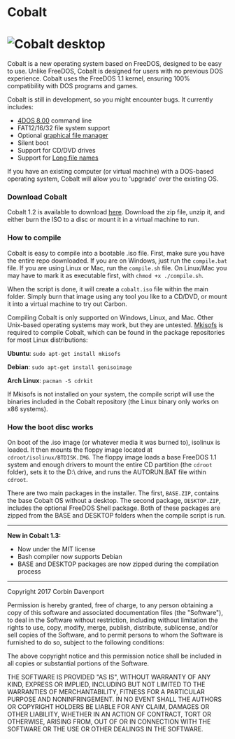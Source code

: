Cobalt
================
![Cobalt desktop](https://i.imgur.com/dyBXy5c.png)
================

Cobalt is a new operating system based on FreeDOS, designed to be easy to use. Unlike FreeDOS, Cobalt is designed for users with no previous DOS experience. Cobalt uses the FreeDOS 1.1 kernel, ensuring 100% compatibility with DOS programs and games.

Cobalt is still in development, so you might encounter bugs. It currently includes:

 * [4DOS 8.00](https://en.wikipedia.org/wiki/4DOS) command line
 * FAT12/16/32 file system support
 * Optional [graphical file manager](http://www.webring.org/l/rd?ring=freedos;id=14;url=http%3A%2F%2Ffdshell%2Esourceforge%2Enet%2F)
 * Silent boot
 * Support for CD/DVD drives
 * Support for [Long file names](https://en.wikipedia.org/wiki/Long_filename)

If you have an existing computer (or virtual machine) with a DOS-based operating system, Cobalt will allow you to 'upgrade' over the existing OS.

### Download Cobalt

Cobalt 1.2 is available to download [here](https://github.com/corbindavenport/cobalt/releases/tag/1.2). Download the zip file, unzip it, and either burn the ISO to a disc or mount it in a virtual machine to run.

### How to compile

Cobalt is easy to compile into a bootable .iso file. First, make sure you have the entire repo downloaded. If you are on Windows, just run the `compile.bat` file. If you are using Linux or Mac, run the `compile.sh` file. On Linux/Mac you may have to mark it as executable first, with `chmod +x ./compile.sh`.

When the script is done, it will create a `cobalt.iso` file within the main folder. Simply burn that image using any tool you like to a CD/DVD, or mount it into a virtual machine to try out Carbon.

Compiling Cobalt is only supported on Windows, Linux, and Mac. Other Unix-based operating systems may work, but they are untested. [Mkisofs](http://wiki.osdev.org/Mkisofs) is required to compile Cobalt, which can be found in the package repositories for most Linux distributions:

**Ubuntu**: `sudo apt-get install mkisofs`

**Debian**: `sudo apt-get install genisoimage`

**Arch Linux**: `pacman -S cdrkit`

If Mkisofs is not installed on your system, the compile script will use the binaries included in the Cobalt repository (the Linux binary only works on x86 systems).

### How the boot disc works

On boot of the .iso image (or whatever media it was burned to), isolinux is loaded. It then mounts the floppy image located at `cdroot/isolinux/BTDISK.IMG`. The floppy image loads a base FreeDOS 1.1 system and enough drivers to mount the entire CD partition (the `cdroot` folder), sets it to the D:\ drive, and runs the AUTORUN.BAT file within `cdroot`.

There are two main packages in the installer. The first, `BASE.ZIP`, contains the base Cobalt OS without a desktop. The second package, `DESKTOP.ZIP`, includes the optional FreeDOS Shell package. Both of these packages are zipped from the BASE and DESKTOP folders when the compile script is run.

---------------------------------------------------------

__New in Cobalt 1.3:__
* Now under the MIT license
* Bash compiler now supports Debian
* BASE and DESKTOP packages are now zipped during the compilation process

---------------------------------------------------------

Copyright 2017 Corbin Davenport

Permission is hereby granted, free of charge, to any person obtaining a copy of this software and associated documentation files (the "Software"), to deal in the Software without restriction, including without limitation the rights to use, copy, modify, merge, publish, distribute, sublicense, and/or sell copies of the Software, and to permit persons to whom the Software is furnished to do so, subject to the following conditions:

The above copyright notice and this permission notice shall be included in all copies or substantial portions of the Software.

THE SOFTWARE IS PROVIDED "AS IS", WITHOUT WARRANTY OF ANY KIND, EXPRESS OR IMPLIED, INCLUDING BUT NOT LIMITED TO THE WARRANTIES OF MERCHANTABILITY, FITNESS FOR A PARTICULAR PURPOSE AND NONINFRINGEMENT. IN NO EVENT SHALL THE AUTHORS OR COPYRIGHT HOLDERS BE LIABLE FOR ANY CLAIM, DAMAGES OR OTHER LIABILITY, WHETHER IN AN ACTION OF CONTRACT, TORT OR OTHERWISE, ARISING FROM, OUT OF OR IN CONNECTION WITH THE SOFTWARE OR THE USE OR OTHER DEALINGS IN THE SOFTWARE.